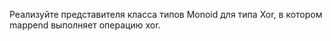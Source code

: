 Реализуйте представителя класса типов Monoid для типа Xor, в котором mappend выполняет операцию xor.